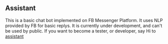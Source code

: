## Assistant
This is a basic chat bot implemented on FB Messenger Platform. It uses NLP provided by FB for basic replys. It is currently under development, and can't be used by public.
If you want to become a tester, or developer, say Hi to [assistant](https://www.facebook.com/appiassist/)
